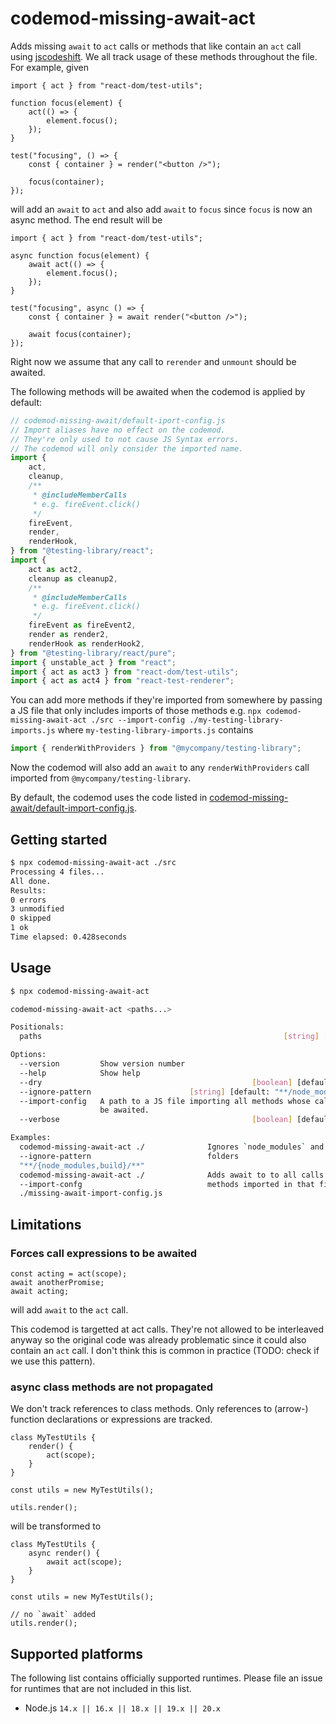 # codemod-missing-await-act

Adds missing `await` to `act` calls or methods that like contain an `act` call using [jscodeshift](https://github.com/facebook/jscodeshift).
We all track usage of these methods throughout the file.
For example, given

```tsx
import { act } from "react-dom/test-utils";

function focus(element) {
	act(() => {
		element.focus();
	});
}

test("focusing", () => {
	const { container } = render("<button />");

	focus(container);
});
```

will add an `await` to `act` and also add `await` to `focus` since `focus` is now an async method.
The end result will be

```tsx
import { act } from "react-dom/test-utils";

async function focus(element) {
	await act(() => {
		element.focus();
	});
}

test("focusing", async () => {
	const { container } = await render("<button />");

	await focus(container);
});
```

Right now we assume that any call to `rerender` and `unmount` should be awaited.

The following methods will be awaited when the codemod is applied by default:

```js
// codemod-missing-await/default-iport-config.js
// Import aliases have no effect on the codemod.
// They're only used to not cause JS Syntax errors.
// The codemod will only consider the imported name.
import {
	act,
	cleanup,
	/**
	 * @includeMemberCalls
	 * e.g. fireEvent.click()
	 */
	fireEvent,
	render,
	renderHook,
} from "@testing-library/react";
import {
	act as act2,
	cleanup as cleanup2,
	/**
	 * @includeMemberCalls
	 * e.g. fireEvent.click()
	 */
	fireEvent as fireEvent2,
	render as render2,
	renderHook as renderHook2,
} from "@testing-library/react/pure";
import { unstable_act } from "react";
import { act as act3 } from "react-dom/test-utils";
import { act as act4 } from "react-test-renderer";
```

You can add more methods if they're imported from somewhere by passing a JS file that only includes imports of those methods e.g. `npx codemod-missing-await-act ./src --import-config ./my-testing-library-imports.js` where `my-testing-library-imports.js` contains

```js
import { renderWithProviders } from "@mycompany/testing-library";
```

Now the codemod will also add an `await` to any `renderWithProviders` call imported from `@mycompany/testing-library`.

By default, the codemod uses the code listed in [codemod-missing-await/default-import-config.js](./default-import-config.js).

## Getting started

```bash
$ npx codemod-missing-await-act ./src
Processing 4 files...
All done.
Results:
0 errors
3 unmodified
0 skipped
1 ok
Time elapsed: 0.428seconds
```

## Usage

```bash
$ npx codemod-missing-await-act

codemod-missing-await-act <paths...>

Positionals:
  paths                                                      [string] [required]

Options:
  --version         Show version number                                [boolean]
  --help            Show help                                          [boolean]
  --dry                                               [boolean] [default: false]
  --ignore-pattern                      [string] [default: "**/node_modules/**"]
  --import-config   A path to a JS file importing all methods whose calls should
                    be awaited.                                         [string]
  --verbose                                           [boolean] [default: false]

Examples:
  codemod-missing-await-act ./              Ignores `node_modules` and `build`
  --ignore-pattern                          folders
  "**/{node_modules,build}/**"
  codemod-missing-await-act ./              Adds await to to all calls of
  --import-confg                            methods imported in that file.
  ./missing-await-import-config.js
```

## Limitations

### Forces call expressions to be awaited

```tsx
const acting = act(scope);
await anotherPromise;
await acting;
```

will add `await` to the `act` call.

This codemod is targetted at act calls.
They're not allowed to be interleaved anyway so the original code was already problematic since it could also contain an `act` call.
I don't think this is common in practice (TODO: check if we use this pattern).

### async class methods are not propagated

We don't track references to class methods.
Only references to (arrow-) function declarations or expressions are tracked.

```tsx
class MyTestUtils {
	render() {
		act(scope);
	}
}

const utils = new MyTestUtils();

utils.render();
```

will be transformed to

```tsx
class MyTestUtils {
	async render() {
		await act(scope);
	}
}

const utils = new MyTestUtils();

// no `await` added
utils.render();
```

## Supported platforms

The following list contains officially supported runtimes.
Please file an issue for runtimes that are not included in this list.

<!-- #nodejs-suppport Should match CI test matrix -->

- Node.js `14.x || 16.x || 18.x || 19.x || 20.x`

```

```
